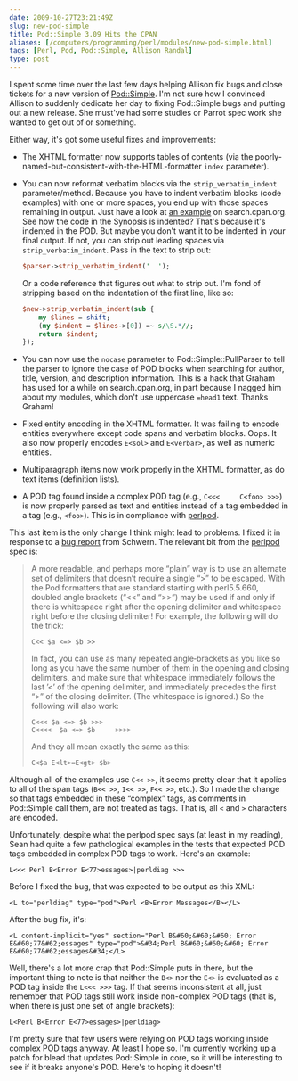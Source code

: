 ```yaml
--- 
date: 2009-10-27T23:21:49Z
slug: new-pod-simple
title: Pod::Simple 3.09 Hits the CPAN
aliases: [/computers/programming/perl/modules/new-pod-simple.html]
tags: [Perl, Pod, Pod::Simple, Allison Randal]
type: post
---
```


I spent some time over the last few days helping Allison fix bugs and close
tickets for a new version of [Pod::Simple]. I'm not sure how I convinced Allison
to suddenly dedicate her day to fixing Pod::Simple bugs and putting out a new
release. She must've had some studies or Parrot spec work she wanted to get out
of or something.

Either way, it's got some useful fixes and improvements:

-   The XHTML formatter now supports tables of contents (via the
    poorly-named-but-consistent-with-the-HTML-formatter `index` parameter).

-   You can now reformat verbatim blocks via the `strip_verbatim_indent`
    parameter/method. Because you have to indent verbatim blocks (code examples)
    with one or more spaces, you end up with those spaces remaining in output.
    Just have a look at [an example] on search.cpan.org. See how the code in the
    Synopsis is indented? That's because it's indented in the POD. But maybe you
    don't want it to be indented in your final output. If not, you can strip out
    leading spaces via `strip_verbatim_indent`. Pass in the text to strip out:

    ``` perl
    $parser->strip_verbatim_indent('  ');
    ```

    Or a code reference that figures out what to strip out. I'm fond of
    stripping based on the indentation of the first line, like so:

    ``` perl
    $new->strip_verbatim_indent(sub {
        my $lines = shift;
        (my $indent = $lines->[0]) =~ s/\S.*//;
        return $indent;
    });
    ```

-   You can now use the `nocase` parameter to Pod::Simple::PullParser to tell
    the parser to ignore the case of POD blocks when searching for author,
    title, version, and description information. This is a hack that Graham has
    used for a while on search.cpan.org, in part because I nagged him about my
    modules, which don't use uppercase `=head1` text. Thanks Graham!

-   Fixed entity encoding in the XHTML formatter. It was failing to encode
    entities everywhere except code spans and verbatim blocks. Oops. It also now
    properly encodes `E<sol>` and `E<verbar>`, as well as numeric entities.

-   Multiparagraph items now work properly in the XHTML formatter, as do text
    items (definition lists).

-   A POD tag found inside a complex POD tag (e.g., `C<<<     C<foo> >>>`) is
    now properly parsed as text and entities instead of a tag embedded in a tag
    (e.g., `<foo>`). This is in compliance with [perlpod].

This last item is the only change I think might lead to problems. I fixed it in
response to a [bug report] from Schwern. The relevant bit from the [perlpod]
spec is:

> A more readable, and perhaps more “plain” way is to use an alternate set of
> delimiters that doesn’t require a single “\>” to be escaped. With the Pod
> formatters that are standard starting with perl5.5.660, doubled angle brackets
> (“\<\<” and “\>\>”) may be used if and only if there is whitespace right after
> the opening delimiter and whitespace right before the closing delimiter! For
> example, the following will do the trick:
> 
>     C<< $a <=> $b >>
>
> In fact, you can use as many repeated angle‐brackets as you like so long as
> you have the same number of them in the opening and closing delimiters, and
> make sure that whitespace immediately follows the last ’\<’ of the opening
> delimiter, and immediately precedes the first “\>” of the closing delimiter.
> (The whitespace is ignored.) So the following will also work:
>
>     C<<< $a <=> $b >>>
>     C<<<<  $a <=> $b     >>>>
> 
> And they all mean exactly the same as this:
>
>     C<$a E<lt>=E<gt> $b>

Although all of the examples use `C<< >>`, it seems pretty clear that it applies
to all of the span tags (`B<< >>`, `I<< >>`, `F<< >>`, etc.). So I made the
change so that tags embedded in these “complex” tags, as comments in Pod::Simple
call them, are not treated as tags. That is, all `<` and `>` characters are
encoded.

Unfortunately, despite what the perlpod spec says (at least in my reading), Sean
had quite a few pathological examples in the tests that expected POD tags
embedded in complex POD tags to work. Here's an example:

    L<<< Perl B<Error E<77>essages>|perldiag >>>

Before I fixed the bug, that was expected to be output as this XML:

    <L to="perldiag" type="pod">Perl <B>Error Messages</B></L>

After the bug fix, it's:

    <L content-implicit="yes" section="Perl B&#60;&#60;&#60; Error E&#60;77&#62;essages" type="pod">&#34;Perl B&#60;&#60;&#60; Error E&#60;77&#62;essages&#34;</L>

Well, there's a lot more crap that Pod::Simple puts in there, but the important
thing to note is that neither the `B<>` nor the `E<>` is evaluated as a POD tag
inside the `L<<< >>>` tag. If that seems inconsistent at all, just remember that
POD tags still work inside non-complex POD tags (that is, when there is just one
set of angle brackets):

    L<Perl B<Error E<77>essages>|perldiag>

I'm pretty sure that few users were relying on POD tags working inside complex
POD tags anyway. At least I hope so. I'm currently working up a patch for blead
that updates Pod::Simple in core, so it will be interesting to see if it breaks
anyone's POD. Here's to hoping it doesn't!

  [Pod::Simple]: https://metacpan.org/pod/Pod::Simple
    "Pod::Simple on CPAN"
  [an example]: https://metacpan.org/pod/DBIx::Connector "DBix::Connector"
  [perlpod]: https://metacpan.org/pod/perlpod
  [bug report]: https://rt.cpan.org/Public/Bug/Display.html?id=12239
    "C<<< C<<foo>> >>> not rendered properly."
